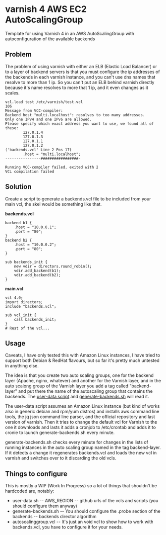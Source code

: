 # varnish 4 AWS EC2 AutoScalingGroup

Template for using Varnish 4 in an AWS AutoScalingGroup with autoconfiguration of the available backends

## Problem

The problem of using varnish with either an ELB (Elastic Load Balancer) or to a layer of backend servers is that you must configure the ip addresses of the backends in each varnish instance, and you can't use dns names that resolve to more than 1 ip. So you can't put an ELB behind varnish directly because it's name resolves to more that 1 ip, and it even changes as it scales.

```
vcl.load test /etc/varnish/test.vcl
106        
Message from VCC-compiler:
Backend host "multi.localhost": resolves to too many addresses.
Only one IPv4 and one IPv6 are allowed.
Please specify which exact address you want to use, we found all of these:
        127.0.1.4
        127.0.1.3
        127.0.1.1
        127.0.1.2
('backends.vcl' Line 2 Pos 17)
        .host = "multi.localhost";
----------------#################-

Running VCC-compiler failed, exited with 2
VCL compilation failed
```

## Solution

Create a script to generate a backends.vcl file to be included from your main vcl, the skel would be something like that.

**backends.vcl**
```
backend b1 {
	.host = "10.0.0.1";
	.port = "80";
}
backend b2 {
	.host = "10.0.0.2";
	.port = "80";
}

sub backends_init {
	new vdir = directors.round_robin();
	vdir.add_backend(b1);
	vdir.add_backend(b2);
}
```

**main.vcl**
```
vcl 4.0;
import directors;
include "backends.vcl";

sub vcl_init {
	call backends_init;
}
# Rest of the vcl...
```

## Usage

Caveats, I have only tested this with Amazon Linux instances, I have tried to support both Debian & RedHat flavours, but so far it's pretty much untested in anything else.

The idea is that you create two auto scaling groups, one for the backend layer (Apache, nginx, whatever) and another for the Varnish layer, and in the auto scalong group of the Varnish layer you add a tag called "backend-layer" and put there the name of the autoscaling group that contains the backends. The [user-data script](user-data.sh) and [generate-backends.sh](varnish/generate-backends.sh) will read it. 

The user-data script assumes an Amazon Linux instance (but kind of works also in generic debian and rpm/yum distros) and installs aws command line tools, the jq json command line parser, and the official repository and last version of varnish. Then it tries to change the default vcl for Varnish to the one it downloads and lasts it adds a cronjob to /etc/crontab and adds it to cronie to launch generate-backends.sh every minute.

generate-backends.sh checks every minute for changes in the lists of running instances in the auto scaling group named in the tag backend-layer. If it detects a change it regenerates backends.vcl and loads the new vcl in varnish and switches over to it discarding the old vcls.

## Things to configure

This is mostly a WIP (Work In Progress) so a lot of things that shouldn't be hardcoded are, notably:

- user-data.sh
-- AWS_REGION
-- github urls of the vcls and scripts (you should configure them anyway)
- generate-backends.sh
-- You should configure the .probe section of the backends
-- backends director algorithm
- autoscalinggroup.vcl
-- It's just an void vcl to show how to work with backends.vcl, you have to configure it for your needs.


